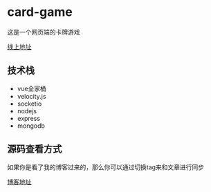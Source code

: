 # card-game
这是一个网页端的卡牌游戏

[线上地址](http://cardgame.xiejingyang.com)

## 技术栈
* vue全家桶
* velocity.js
* socketio
* nodejs
* express
* mongodb

## 源码查看方式
如果你是看了我的博客过来的，那么你可以通过切换tag来和文章进行同步

[博客地址](http://blog.xiejingyang.com)

